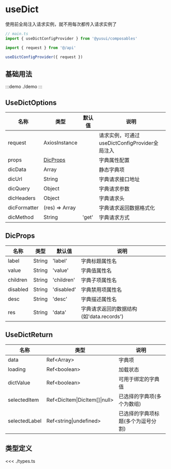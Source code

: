 # useDict

使用前全局注入请求实例，就不用每次都传入请求实例了

```ts
// main.ts
import { useDictConfigProvider } from '@yusui/composables'

import { request } from '@/api'

useDictConfigProvider({ request })
```

## 基础用法

:::demo
./demo
:::

## UseDictOptions

| 名称         | 类型                  | 默认值 | 说明                                          |
| ------------ | --------------------- | ------ | --------------------------------------------- |
| request      | AxiosInstance         |        | 请求实例，可通过useDictConfigProvider全局注入 |
| props        | [DicProps](#dicprops) |        | 字典属性配置                                  |
| dicData      | Array                 |        | 静态字典项                                    |
| dicUrl       | String                |        | 字典请求接口地址                              |
| dicQuery     | Object                |        | 字典请求参数                                  |
| dicHeaders   | Object                |        | 字典请求头                                    |
| dicFormatter | (res) => Array        |        | 字典请求返回数据格式化                        |
| dicMethod    | String                | 'get'  | 字典请求方式                                  |

## DicProps

| 名称     | 类型   | 默认值     | 说明                                     |
| -------- | ------ | ---------- | ---------------------------------------- |
| label    | String | 'label'    | 字典标题属性名                           |
| value    | String | 'value'    | 字典值属性名                             |
| children | String | 'children' | 字典子项属性名                           |
| disabled | String | 'disabled' | 字典禁用项属性名                         |
| desc     | String | 'desc'     | 字典描述属性名                           |
| res      | String | 'data'     | 字典请求返回的数据结构(如'data.records') |

## UseDictReturn

| 名称          | 类型                           | 说明                               |
| ------------- | ------------------------------ | ---------------------------------- |
| data          | Ref\<Array>                    | 字典项                             |
| loading       | Ref\<boolean>                  | 加载状态                           |
| dictValue     | Ref\<boolean>                  | 可用于绑定的字典值                 |
| selectedItem  | Ref\<DicItem\|DicItem[]\|null> | 已选择的字典项(多个为数组)         |
| selectedLabel | Ref\<string\|undefined>        | 已选择的字典项标题(多个为逗号分割) |

## 类型定义

<<< ./types.ts
